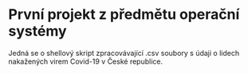 # První projekt z předmětu operační systémy
Jedná se o shellový skript zpracovávající .csv soubory s údaji o lidech nakažených virem Covid-19 v České republice.
